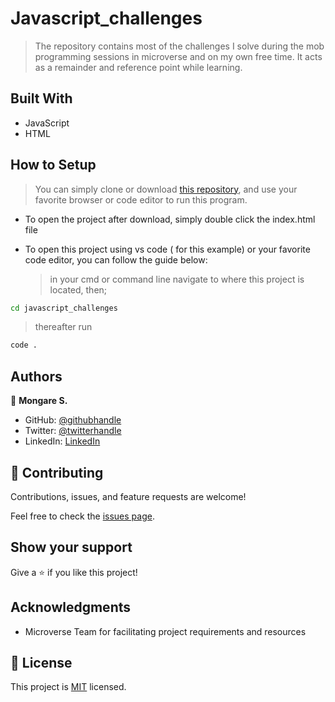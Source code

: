 # Javascript_challenges

> The repository contains most of the challenges I solve during the mob programming sessions in microverse and on my own free time. It acts as a remainder and reference point while learning.

## Built With

- JavaScript
- HTML

## How to Setup

> You can simply clone or download [this repository](https://github.com/samwel-mongare/javascript_challenges.git), and use your favorite browser or code editor to run this program.

- To open the project after download, simply double click the index.html file

- To open this project using vs code ( for this example) or your favorite code editor, you can follow the guide below:
  > in your cmd or command line navigate to where this project is located, then;

```cmd
cd javascript_challenges
```

> thereafter run

```cmd
code .
```

## Authors

👤 **Mongare S.**

- GitHub: [@githubhandle](https://github.com/samwel-mongare/)
- Twitter: [@twitterhandle](https://twitter.com/sam_mongare)
- LinkedIn: [LinkedIn](https://www.linkedin.com/in/sammy-mongare-b8288310b/)

## 🤝 Contributing

Contributions, issues, and feature requests are welcome!

Feel free to check the [issues page](../../issues/).

## Show your support

Give a ⭐️ if you like this project!

## Acknowledgments

- Microverse Team for facilitating project requirements and resources

## 📝 License

This project is [MIT](./MIT.md) licensed.
